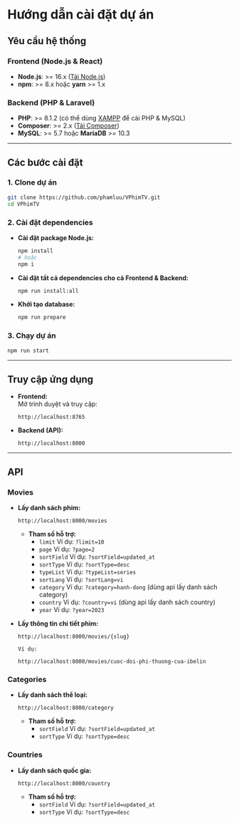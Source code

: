 # Hướng dẫn cài đặt dự án

## Yêu cầu hệ thống

### Frontend (Node.js & React)
- **Node.js**: >= 16.x ([Tải Node.js](https://nodejs.org/))
- **npm**: >= 8.x hoặc **yarn** >= 1.x

### Backend (PHP & Laravel)
- **PHP**: >= 8.1.2 (có thể dùng [XAMPP](https://www.apachefriends.org/index.html) để cài PHP & MySQL)
- **Composer**: >= 2.x ([Tải Composer](https://getcomposer.org/))
- **MySQL**: >= 5.7 hoặc **MariaDB** >= 10.3

---

## Các bước cài đặt

### 1. Clone dự án

```bash
git clone https://github.com/phamluu/VPhimTV.git
cd VPhimTV
```

### 2. Cài đặt dependencies

- **Cài đặt package Node.js:**
    ```bash
    npm install
    # hoặc
    npm i
    ```

- **Cài đặt tất cả dependencies cho cả Frontend & Backend:**
    ```bash
    npm run install:all
    ```

- **Khởi tạo database:**
    ```bash
    npm run prepare
    ```

### 3. Chạy dự án

```bash
npm run start
```

---

## Truy cập ứng dụng

- **Frontend:**  
    Mở trình duyệt và truy cập:  
    ```
    http://localhost:8765
    ```

- **Backend (API):**  
    ```
    http://localhost:8000
    ```

---

## API

### Movies

- **Lấy danh sách phim:**  
    ```
    http://localhost:8000/movies
    ```
    - **Tham số hỗ trợ:**
        - `limit` Ví dụ: `?limit=10`
        - `page` Ví dụ: `?page=2`
        - `sortField` Ví dụ: `?sortField=updated_at`
        - `sortType` Ví dụ: `?sortType=desc`
        - `typeList` Ví dụ: `?typeList=series`
        - `sortLang` Ví dụ: `?sortLang=vi`
        - `category` Ví dụ: `?category=hanh-dong` (dùng api lấy danh sách category)
        - `country` Ví dụ: `?country=vi` (dùng api lấy danh sách country) 
        - `year` Ví dụ: `?year=2023`

- **Lấy thông tin chi tiết phim:**
    ```
    http://localhost:8000/movies/{slug}

    Ví dụ: 

    http://localhost:8000/movies/cuoc-doi-phi-thuong-cua-ibelin
    ```
    

### Categories

- **Lấy danh sách thể loại:**  
    ```
    http://localhost:8000/category
    ```
    - **Tham số hỗ trợ:**
        - `sortField` Ví dụ: `?sortField=updated_at`
        - `sortType` Ví dụ: `?sortType=desc`

### Countries

- **Lấy danh sách quốc gia:**  
    ```
    http://localhost:8000/country
    ```
    - **Tham số hỗ trợ:**
        - `sortField` Ví dụ: `?sortField=updated_at`
        - `sortType` Ví dụ: `?sortType=desc`